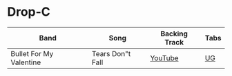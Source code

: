 # Drop-C

| Band | Song | Backing Track | Tabs
| --- | --- | --- | --- |
| Bullet For My Valentine | Tears Don"t Fall | [YouTube](https://www.youtube.com/watch?v=3xcoQlTI49o) | [UG](https://tabs.ultimate-guitar.com/tab/bullet-for-my-valentine/tears-dont-fall-official-1936173)
